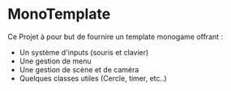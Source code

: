 # MonoTemplate
Ce Projet à pour but de fournire un template monogame offrant :
- Un système d'inputs (souris et clavier)
- Une gestion de menu
- Une gestion de scène et de caméra
- Quelques classes utiles (Cercle, timer, etc..)
